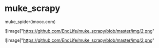 # muke_scrapy
muke_spider(imooc.com)


![image]"https://github.com/EndLife/muke_scrapy/blob/master/img/2.png"

![image]"https://github.com/EndLife/muke_scrapy/blob/master/img/2.png"
